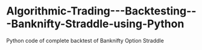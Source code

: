 # Algorithmic-Trading---Backtesting---Banknifty-Straddle-using-Python
Python code of complete backtest of Banknifty Option Straddle

